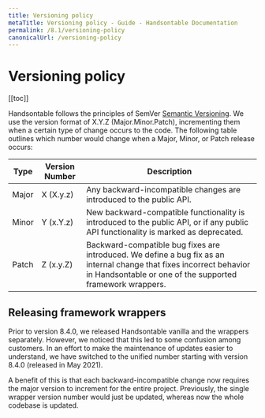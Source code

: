 ```yaml
---
title: Versioning policy
metaTitle: Versioning policy - Guide - Handsontable Documentation
permalink: /8.1/versioning-policy
canonicalUrl: /versioning-policy
---
```


# Versioning policy

[[toc]]

Handsontable follows the principles of SemVer  [Semantic Versioning](https://semver.org/). We use the version format of X.Y.Z (Major.Minor.Patch), incrementing them when a certain type of change occurs to the code. The following table outlines which number would change when a Major, Minor, or Patch release occurs: 

| Type| Version Number | Description |
|--|--|--|
| Major | X (X.y.z) | Any backward-incompatible changes are introduced to the public API.| 
| Minor | Y (x.Y.z) | New backward-compatible functionality is introduced to the public API, or if any public API functionality is marked as deprecated.|
| Patch | Z (x.y.Z)  | Backward-compatible bug fixes are introduced. We define a bug fix as an internal change that fixes incorrect behavior in Handsontable or one of the supported framework wrappers.|

## Releasing framework wrappers

Prior to version 8.4.0, we released Handsontable vanilla and the wrappers separately. However, we noticed that this led to some confusion among customers. In an effort to make the maintenance of updates easier to understand, we have switched to the unified number starting with version 8.4.0 (released in May 2021). 

A benefit of this is that each backward-incompatible change now requires the major version to increment for the entire project. Previously, the single wrapper version number would just be updated, whereas now the whole codebase is updated.
